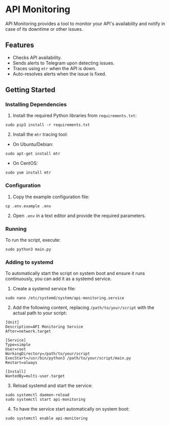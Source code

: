 
# API Monitoring

API Monitoring provides a tool to monitor your API's availability and notify in case of its downtime or other issues.

## Features
- Checks API availability.
- Sends alerts to Telegram upon detecting issues.
- Traces using `mtr` when the API is down.
- Auto-resolves alerts when the issue is fixed.

## Getting Started

### Installing Dependencies

1. Install the required Python libraries from `requirements.txt`:
```
sudo pip3 install -r requirements.txt
```

2. Install the `mtr` tracing tool:
- On Ubuntu/Debian:
```
sudo apt-get install mtr
```
- On CentOS:
```
sudo yum install mtr
```

### Configuration

1. Copy the example configuration file:
```
cp .env.example .env
```

2. Open `.env` in a text editor and provide the required parameters.

### Running

To run the script, execute:
```
sudo python3 main.py
```

### Adding to systemd

To automatically start the script on system boot and ensure it runs continuously, you can add it as a systemd service.

1. Create a systemd service file:
```
sudo nano /etc/systemd/system/api-monitoring.service
```

2. Add the following content, replacing `/path/to/your/script` with the actual path to your script:
```
[Unit]
Description=API Monitoring Service
After=network.target

[Service]
Type=simple
User=root
WorkingDirectory=/path/to/your/script
ExecStart=/usr/bin/python3 /path/to/your/script/main.py
Restart=always

[Install]
WantedBy=multi-user.target
```

3. Reload systemd and start the service:
```
sudo systemctl daemon-reload
sudo systemctl start api-monitoring
```

4. To have the service start automatically on system boot:
```
sudo systemctl enable api-monitoring
```
